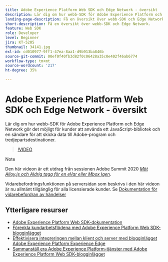 ```yaml
---
title: Adobe Experience Platform Web SDK och Edge Network - översikt
description: Lär dig om hur webb-SDK för Adobe Experience Platform och Edge Network gör det möjligt för kunder att använda ett JavaScript-bibliotek och en sändare för att skicka data till Adobe-program och tredjepartsdestinationer.
landing-page-description: Få en översikt över webb-SDK och Edge Network.
short-description: Få en översikt över webb-SDK och Edge Network.
feature: Web SDK
role: Developer
level: Beginner
jira: KT-5205
thumbnail: 34141.jpg
exl-id: cd010977-9ff1-47ea-8aa1-d9b913ba846b
source-git-commit: 00ef0f40fb3d82f0c06428a35c0e402f46ab6774
workflow-type: tm+mt
source-wordcount: '217'
ht-degree: 35%

---
```


# Adobe Experience Platform Web SDK och Edge Network - översikt

Lär dig om hur webb-SDK för Adobe Experience Platform och Edge Network gör det möjligt för kunder att använda ett JavaScript-bibliotek och en sändare för att skicka data till Adobe-program och tredjepartsdestinationer.

>[!VIDEO](https://video.tv.adobe.com/v/34141?learn=on)

>[!NOTE]
>
>Den här videon är ett utdrag från sessionen Adobe Summit 2020 *[Möt Alloy.js och Aldrig tagg för en eVar eller Mbox Igen](https://business.adobe.com/summit/2020/with-alloy-js-never-tag-for-an-evar-or-mbox-again.html)*.
>
>Vidarebefordringsfunktionen på serversidan som beskrivs i den här videon är nu allmänt tillgänglig för alla licensierade kunder. Se [Dokumentation för vidarebefordran av händelser](https://experienceleague.adobe.com/docs/experience-platform/tags/event-forwarding/overview.html)

## Ytterligare resurser

* [Adobe Experience Platform Web SDK-dokumentation](https://experienceleague.adobe.com/docs/experience-platform/edge/home.html)
* [Förenkla kundarbetsflödena med Adobe Experience Platform Web SDK-blogginlägget](https://medium.com/adobetech/simplifying-customer-workflows-with-adobe-experience-platform-web-sdk-4e54fe134f4a)
* [Effektivisera integreringen mellan klient och server med blogginlägget Adobe Experience Platform Experience Edge](https://medium.com/adobetech/streamlining-client-server-integrations-with-adobe-experience-platform-experience-edge-1caaef887172)
* [Sammanställ era Adobe Experience Platform-tjänster med Adobe Experience Platform Web SDK-blogginlägget](https://medium.com/adobetech/unify-your-adobe-experience-platform-services-with-adobe-experience-platform-web-sdk-75cf6851a9fc)
